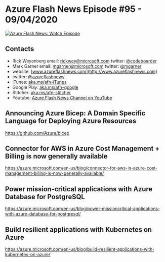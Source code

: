 # Azure Flash News Episode #95 - 09/04/2020

[![Azure Flash News: Watch Episode](https://img.youtube.com/vi/nbQkTTskqVY/0.jpg)](https://youtu.be/nbQkTTskqVY "Azure Flash News: Episode 93")

## Contacts

* Rick Weyenberg  email: rickwey@microsoft.com twitter: [@codeboarder](https://www.twitter.com/codeboarder)
* Mark Garner email: mgarner@microsoft.com twitter: [@mgarner](https://www.twitter.com/mgarner)
* website: [www.azureflashnews.com](http://www.azureflashnews.com)
* twitter: [@azureflashnews](https://www.twitter.com/azureflashnews)
* iTunes: [aka.ms/afn-iTunes](https://aka.ms/afn-iTunes)
* Google Play: [aka.ms/afn-google](https://aka.ms/afn-google)
* Stitcher: [aka.ms/afn-stitcher](https://aka.ms/afn-stitcher)
* Youtube: [Azure Flash News Channel on YouTube](https://www.youtube.com/channel/UCV6U_D4q7OxQaf0rFfEb6fQ)

## Announcing Azure Bicep: A Domain Specific Language for Deploying Azure Resources
https://github.com/Azure/bicep

## Connector for AWS in Azure Cost Management + Billing is now generally available
https://azure.microsoft.com/en-us/blog/connector-for-aws-in-azure-cost-management-billing-is-now-generally-available/

## Power mission-critical applications with Azure Database for PostgreSQL
https://azure.microsoft.com/en-us/blog/power-missioncritical-applications-with-azure-database-for-postgresql/

## Build resilient applications with Kubernetes on Azure
https://azure.microsoft.com/en-us/blog/build-resilient-applications-with-kubernetes-on-azure/


